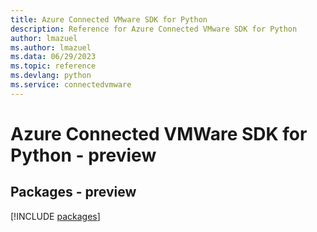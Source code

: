 ```yaml
---
title: Azure Connected VMware SDK for Python
description: Reference for Azure Connected VMware SDK for Python
author: lmazuel
ms.author: lmazuel
ms.data: 06/29/2023
ms.topic: reference
ms.devlang: python
ms.service: connectedvmware
---
```

# Azure Connected VMWare SDK for Python - preview
## Packages - preview
[!INCLUDE [packages](connected-vmware-index.md)]